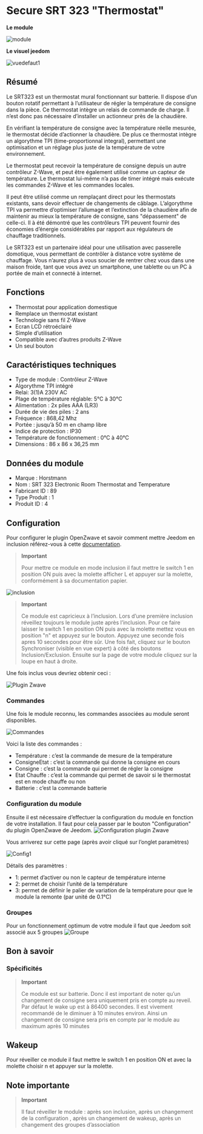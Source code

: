 # Secure SRT 323 "Thermostat"

**Le module**

![module](images/secure.srt323/module.jpg)

**Le visuel jeedom**

![vuedefaut1](images/secure.srt323/vuedefaut1.jpg)

## Résumé

Le SRT323 est un thermostat mural fonctionnant sur batterie. Il dispose d’un bouton rotatif permettant à l’utilisateur de régler la température de consigne dans la pièce. Ce thermostat intègre un relais de commande de charge. Il n’est donc pas nécessaire d’installer un actionneur près de la chaudière.

En vérifiant la température de consigne avec la température réelle mesurée, le thermostat décide d’actionner la chaudière. De plus ce thermostat intègre un algorythme TPI (time-proportionnal integral), permettant une optimisation et un réglage plus juste de la température de votre environnement.

Le thermostat peut recevoir la température de consigne depuis un autre contrôleur Z-Wave, et peut être également utilisé comme un capteur de température. Le thermostat lui-même n’a pas de timer intégré mais exécute les commandes Z-Wave et les commandes locales.

Il peut être utilisé comme un remplaçant direct pour les thermostats existants, sans devoir effectuer de changements de câblage. L’algorythme TPI va permettre d’optimiser l’allumage et l’extinction de la chaudière afin de maintenir au mieux la température de consigne, sans "dépassement" de celle-ci. Il à été démontré que les contrôleurs TPI peuvent fournir des économies d’énergie considérables par rapport aux régulateurs de chauffage traditionnels.

Le SRT323 est un partenaire idéal pour une utilisation avec passerelle domotique, vous permettant de contrôler à distance votre système de chauffage. Vous n’aurez plus à vous soucier de rentrer chez vous dans une maison froide, tant que vous avez un smartphone, une tablette ou un PC à portée de main et connecté à internet.

## Fonctions

-   Thermostat pour application domestique
-   Remplace un thermostat existant
-   Technologie sans fil Z-Wave
-   Ecran LCD rétroéclairé
-   Simple d’utilisation
-   Compatible avec d’autres produits Z-Wave
-   Un seul bouton

## Caractéristiques techniques

-   Type de module : Contrôleur Z-Wave
-   Algorythme TPI intégré
-   Relai: 3(1)A 230V AC
-   Plage de température réglable: 5°C à 30°C
-   Alimentation : 2x piles AAA (LR3)
-   Durée de vie des piles : 2 ans
-   Fréquence : 868,42 Mhz
-   Portée : jusqu’à 50 m en champ libre
-   Indice de protection : IP30
-   Température de fonctionnement : 0°C à 40°C
-   Dimensions : 86 x 86 x 36,25 mm

## Données du module

-   Marque : Horstmann
-   Nom : SRT 323 Electronic Room Thermostat and Temperature
-   Fabricant ID : 89
-   Type Produit : 1
-   Produit ID : 4

## Configuration

Pour configurer le plugin OpenZwave et savoir comment mettre Jeedom en inclusion référez-vous à cette [documentation](../plugins/automation%20protocol/openzwave/).

> **Important**
>
> Pour mettre ce module en mode inclusion il faut mettre le switch 1 en position ON puis avec la molette afficher L et appuyer sur la molette, conformément à sa documentation papier.

![inclusion](images/secure.srt323/inclusion.jpg)

> **Important**
>
> Ce module est capricieux à l’inclusion. Lors d’une première inclusion réveillez toujours le module juste après l’inclusion. Pour ce faire laisser le switch 1 en position ON puis avec la molette mettez vous en position "n" et appuyez sur le bouton. Appuyez une seconde fois apres 10 secondes pour être sûr. Une fois fait, cliquez sur le bouton Synchroniser (visible en vue expert) à côté des boutons Inclusion/Exclusion. Ensuite sur la page de votre module cliquez sur la loupe en haut à droite.

Une fois inclus vous devriez obtenir ceci :

![Plugin Zwave](images/secure.srt323/information.jpg)

### Commandes

Une fois le module reconnu, les commandes associées au module seront disponibles.

![Commandes](images/secure.srt323/commandes.jpg)

Voici la liste des commandes :

-   Température : c’est la commande de mesure de la température
-   ConsigneEtat : c’est la commande qui donne la consigne en cours
-   Consigne : c’est la commande qui permet de régler la consigne
-   Etat Chauffe : c’est la commande qui permet de savoir si le thermostat est en mode chauffe ou non
-   Batterie : c’est la commande batterie

### Configuration du module

Ensuite il est nécessaire d’effectuer la configuration du module en fonction de votre installation. Il faut pour cela passer par le bouton "Configuration" du plugin OpenZwave de Jeedom.
![Configuration plugin Zwave](images/plugin/bouton_configuration.jpg)

Vous arriverez sur cette page (après avoir cliqué sur l’onglet paramètres)

![Config1](images/secure.srt323/config1.jpg)

Détails des paramètres :

-   1: permet d’activer ou non le capteur de température interne
-   2: permet de choisir l’unité de la température
-   3: permet de définir le palier de variation de la température pour que le module la remonte (par unité de 0.1°C)

### Groupes

Pour un fonctionnement optimum de votre module il faut que Jeedom soit associé aux 5 groupes
![Groupe](images/secure.srt323/groupe.jpg)

## Bon à savoir

### Spécificités

> **Important**
>
> Ce module est sur batterie. Donc il est important de noter qu’un changement de consigne sera uniquement pris en compte au reveil. Par défaut le wake up est à 86400 secondes. Il est vivement recommandé de le diminuer à 10 minutes environ. Ainsi un changement de consigne sera pris en compte par le module au maximum après 10 minutes

## Wakeup

Pour réveiller ce module il faut mettre le switch 1 en position ON et
avec la molette choisir n et appuyer sur la molette.

## Note importante

> **Important**
>
> Il faut réveiller le module : après son inclusion, après un changement de la configuration , après un changement de wakeup, après un changement des groupes d’association
